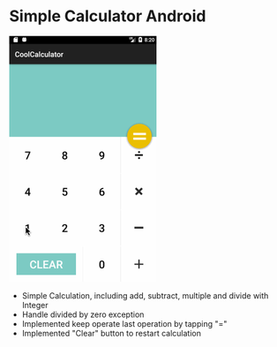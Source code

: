 # Simple Calculator Android

![Image](https://github.com/liangjiapei/Simple-Calculator-Android/blob/master/simple_calculator_walkthrough.gif)

- Simple Calculation, including add, subtract, multiple and divide with Integer
- Handle divided by zero exception
- Implemented keep operate last operation by tapping "="
- Implemented "Clear" button to restart calculation
